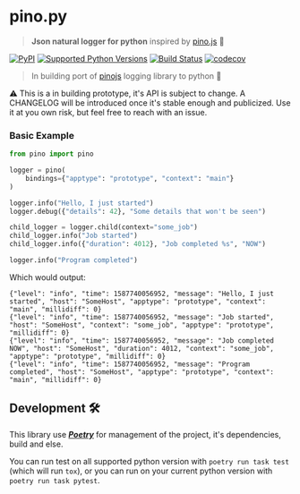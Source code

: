 pino.py
=======

> **Json natural logger for python** inspired by [pino.js](https://github.com/pinojs/pino) :evergreen_tree:

[![PyPI](https://img.shields.io/pypi/v/pino.svg)](https://pypi.org/project/pino/)
[![Supported Python Versions](https://img.shields.io/pypi/pyversions/pino.svg)](https://pypi.python.org/pypi/pino)
[![Build Status](https://travis-ci.com/CoorpAcademy/pino.py.svg?branch=master)](https://travis-ci.com/CoorpAcademy/pino.py)
[![codecov](https://codecov.io/gh/CoorpAcademy/pino.py/branch/master/graph/badge.svg)](https://codecov.io/gh/CoorpAcademy/pino.py)

> In building port of [pinojs](https://github.com/pinojs/pino) logging library to python :snake:

:warning: This is a in building prototype, it's API is subject to change.
A CHANGELOG will be introduced once it's stable enough and publicized.
Use it at you own risk, but feel free to reach with an issue.


### Basic Example

```python
from pino import pino

logger = pino(
    bindings={"apptype": "prototype", "context": "main"}
)

logger.info("Hello, I just started")
logger.debug({"details": 42}, "Some details that won't be seen")

child_logger = logger.child(context="some_job")
child_logger.info("Job started")
child_logger.info({"duration": 4012}, "Job completed %s", "NOW")

logger.info("Program completed")
```

Which would output:
```
{"level": "info", "time": 1587740056952, "message": "Hello, I just started", "host": "SomeHost", "apptype": "prototype", "context": "main", "millidiff": 0}
{"level": "info", "time": 1587740056952, "message": "Job started", "host": "SomeHost", "context": "some_job", "apptype": "prototype", "millidiff": 0}
{"level": "info", "time": 1587740056952, "message": "Job completed NOW", "host": "SomeHost", "duration": 4012, "context": "some_job", "apptype": "prototype", "millidiff": 0}
{"level": "info", "time": 1587740056952, "message": "Program completed", "host": "SomeHost", "apptype": "prototype", "context": "main", "millidiff": 0}
```


## Development :hammer_and_wrench:

This library use [***Poetry***](https://python-poetry.org/) for management of the project, it's dependencies, build and else.

You can run test on all supported python version with `poetry run task test` (which will run `tox`),
or you can run on your current python version with `poetry run task pytest`.

